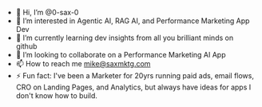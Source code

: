 - 👋 Hi, I’m @0-sax-0
- 👀 I’m interested in Agentic AI, RAG AI, and Performance Marketing App Dev
- 🌱 I’m currently learning dev insights from all you brilliant minds on github
- 💞️ I’m looking to collaborate on a Performance Marketing AI App
- 📫 How to reach me mike@saxmktg.com
- ⚡ Fun fact: I've been a Marketer for 20yrs running paid ads, email flows, CRO on Landing Pages, and Analytics, but always have ideas for apps I don't know how to build. 

<!---
0-sax-0/0-sax-0 is a ✨ special ✨ repository because its `README.md` (this file) appears on your GitHub profile.
You can click the Preview link to take a look at your changes.
--->
